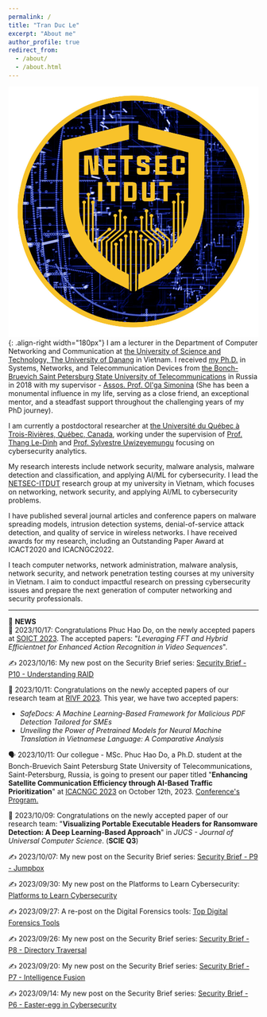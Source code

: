 ```yaml
---
permalink: /
title: "Tran Duc Le"
excerpt: "About me"
author_profile: true
redirect_from: 
  - /about/
  - /about.html
---
```


![NetSec-ITDUT Lab](/images/netsecitdut_logo.png){: .align-right width="180px"}
I am a lecturer in the Department of Computer Networking and Communication at [the University of Science and Technology, The University of Danang](https://dut.udn.vn/) in Vietnam. I received [my Ph.D.](https://www.sut.ru/bonchnews/science/4767-pozdravlyaem-s-zaschitoy-dissertacii) in Systems, Networks, and Telecommunication Devices from [the Bonch-Bruevich Saint Petersburg State University of Telecommunications](https://www.sut.ru/) in Russia in 2018 with my supervisor - [Assos. Prof. Ol'ga Simonina](https://www.sut.ru/education/fakulteti-i-instituti/rts/rsiv/753-simonina-olga-aleksandrovna-2) (She has been a monumental influence in my life, serving as a close friend, an exceptional mentor, and a steadfast support throughout the challenging years of my PhD journey).

I am currently a postdoctoral researcher at [the Université du Québec à Trois-Rivières, Québec, Canada](https://www.uqtr.ca/), working under the supervision of [Prof. Thang Le-Dinh](https://oraprdnt.uqtr.uquebec.ca/pls/public/gscw031?owa_no_site=1220) and [Prof. Sylvestre Uwizeyemungu](https://oraprdnt.uqtr.uquebec.ca/pls/public/gscw031?owa_no_site=3307) focusing on cybersecurity analytics.

My research interests include network security, malware analysis, malware detection and classification, and applying AI/ML for cybersecurity. I lead the [NETSEC-ITDUT](https://netsec-it.dut.udn.vn/home) research group at my university in Vietnam, which focuses on networking, network security, and applying AI/ML to cybersecurity problems.

I have published several journal articles and conference papers on malware spreading models, intrusion detection systems, denial-of-service attack detection, and quality of service in wireless networks. I have received awards for my research, including an Outstanding Paper Award at ICACT2020 and ICACNGC2022.

I teach computer networks, network administration, malware analysis, network security, and network penetration testing courses at my university in Vietnam. I aim to conduct impactful research on pressing cybersecurity issues and prepare the next generation of computer networking and security professionals.

---------------------------------------------------------------
📢 **NEWS**  
🥳 2023/10/17: Congratulations Phuc Hao Do, on the newly accepted papers at [SOICT 2023](https://soict.org/). The accepted papers: "_Leveraging FFT and Hybrid Efficientnet for Enhanced Action Recognition in Video Sequences_".

✍️ 2023/10/16: My new post on the Security Brief series: [Security Brief - P10 - Understanding RAID](https://lepuchin.com/security-brief-p10-understanding-raid)

🥳 2023/10/11: Congratulations on the newly accepted papers of our research team at [RIVF 2023](https://rivf2023.org/). This year, we have two accepted papers:  
- _SafeDocs: A Machine Learning-Based Framework for Malicious PDF Detection Tailored for SMEs_    
- _Unveiling the Power of Pretrained Models for Neural Machine Translation in Vietnamese Language: A Comparative Analysis_  

🗣️ 2023/10/11: Our collegue - MSc. Phuc Hao Do, a Ph.D. student at the Bonch-Bruevich Saint Petersburg State University of Telecommunications, Saint-Petersburg, Russia, is going to present our paper titled "**Enhancing Satellite Communication Efficiency through AI-Based Traffic Prioritization**" at [ICACNGC 2023](https://icacnc.com/) on October 12th, 2023. [Conference's Program.](/files/icacnc2023.pdf)

🥳 2023/10/09: Congratulations on the newly accepted paper of our research team: "**Visualizing Portable Executable Headers for Ransomware Detection: A Deep Learning-Based Approach**" in _JUCS - Journal of Universal Computer Science_. (**SCIE Q3**)

✍️ 2023/10/07: My new post on the Security Brief series: [Security Brief - P9 - Jumpbox](https://lepuchin.com/security-brief-p9-jumpbox)

✍️ 2023/09/30: My new post on the Platforms to Learn Cybersecurity: [Platforms to Learn Cybersecurity](https://lepuchin.com/platforms-to-learn-cybersecurity)

✍️ 2023/09/27: A re-post on the Digital Forensics tools: [Top Digital Forensics Tools](https://lepuchin.com/top-digital-forensics-tools)

✍️ 2023/09/26: My new post on the Security Brief series: [Security Brief - P8 - Directory Traversal](https://lepuchin.com/security-brief-p8-directory-traversal)

✍️ 2023/09/20: My new post on the Security Brief series: [Security Brief - P7 - Intelligence Fusion](https://lepuchin.com/security-brief-p7-intelligence-fusion)

✍️ 2023/09/14: My new post on the Security Brief series: [Security Brief - P6 - Easter-egg in Cybersecurity](https://lepuchin.com/security-brief-p6)  

